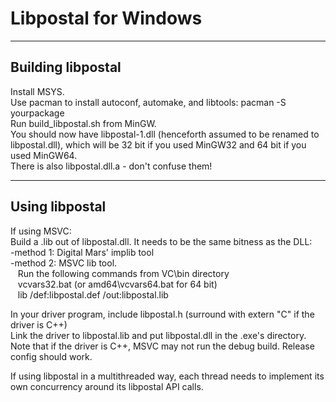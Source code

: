 Libpostal for Windows
=========================
------------------------
Building libpostal
------------------------

Install MSYS.  
Use pacman to install autoconf, automake, and libtools: pacman -S yourpackage  
Run build_libpostal.sh from MinGW.    
You should now have libpostal-1.dll (henceforth assumed to be renamed to libpostal.dll), which will be 32 bit if 
you used MinGW32 and 64 bit if you used MinGW64.  
There is also libpostal.dll.a - don't confuse them! 

-------------------
Using libpostal
-------------------
If using MSVC:  
Build a .lib out of libpostal.dll. It needs to be the same bitness as the DLL:  
  -method 1: Digital Mars' implib tool  
  -method 2: MSVC lib tool.   
     &nbsp;&nbsp;&nbsp;Run the following commands from VC\bin directory  
     &nbsp;&nbsp;&nbsp;vcvars32.bat (or amd64\vcvars64.bat for 64 bit)  
     &nbsp;&nbsp;&nbsp;lib /def:libpostal.def /out:libpostal.lib  

In your driver program, include libpostal.h (surround with extern "C" if the driver is C++)  
Link the driver to libpostal.lib and put libpostal.dll in the .exe's directory.  
Note that if the driver is C++, MSVC may not run the debug build. Release config should work.  

If using libpostal in a multithreaded way, each thread needs to implement its own concurrency around its
libpostal API calls.

